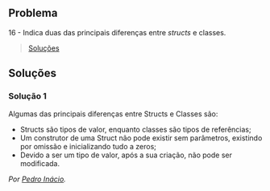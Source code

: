 ## Problema

16 - Indica duas das principais diferenças entre _structs_ e classes.

> [Soluções](../solucoes/03_poo/16.md)

## Soluções

### Solução 1

Algumas das principais diferenças entre Structs e Classes são:
* Structs são tipos de valor, enquanto classes são tipos de referências;
* Um construtor de uma Struct não pode existir sem parâmetros, existindo por omissão e inicializando tudo a zeros;
* Devido a ser um tipo de valor, após a sua criação, não pode ser modificada.

*Por [Pedro Inácio](https://github.com/PmaiWoW).*